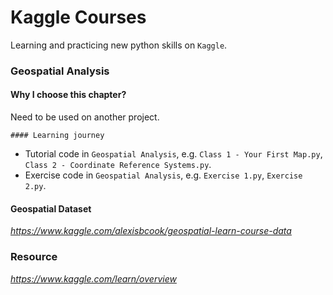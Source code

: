 # Kaggle Courses
  Learning and practicing new python skills on `Kaggle`.

### Geospatial Analysis
  
   #### Why I choose this chapter?
   Need to be used on another project.

    #### Learning journey
  
  - Tutorial code in `Geospatial Analysis`, e.g. `Class 1 - Your First Map.py`, `Class 2 - Coordinate Reference Systems.py`.
  - Exercise code in `Geospatial Analysis`, e.g. `Exercise 1.py`, `Exercise 2.py`.
   
   #### Geospatial Dataset
  
  _https://www.kaggle.com/alexisbcook/geospatial-learn-course-data_

### Resource
_https://www.kaggle.com/learn/overview_
